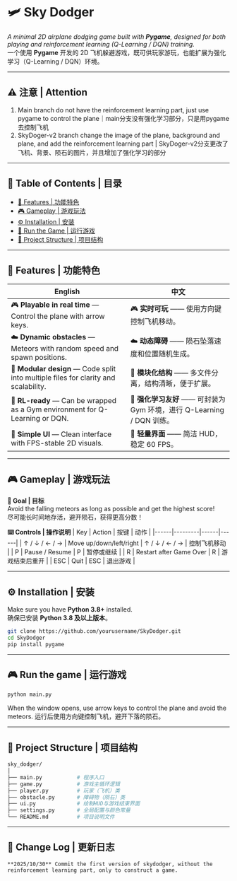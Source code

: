 # 🛩️ Sky Dodger  
_A minimal 2D airplane dodging game built with **Pygame**, designed for both playing and reinforcement learning (Q-Learning / DQN) training._  
一个使用 **Pygame** 开发的 2D 飞机躲避游戏，既可供玩家游玩，也能扩展为强化学习（Q-Learning / DQN）环境。  

---
## ⚠️ 注意 | Attention
1. Main branch do not have the reinforcement learning part, just use pygame to control the plane｜main分支没有强化学习部分，只是用pygame去控制飞机
2. SkyDoger-v2 branch change the image of the plane, background and plane, and add the reinforcement learning part | SkyDoger-v2分支更改了飞机、背景、陨石的图片，并且增加了强化学习的部分

---

## 📖 Table of Contents | 目录
- [🌟 Features | 功能特色](#-features--功能特色)  
- [🎮 Gameplay | 游戏玩法](#-gameplay--游戏玩法)  
- [⚙️ Installation | 安装](#️-installation--安装)  
- [🚀 Run the Game | 运行游戏](#-run-the-game--运行游戏)  
- [📂 Project Structure | 项目结构](#-project-structure--项目结构)   

---

## 🌟 Features | 功能特色

| English | 中文 |
|----------|------|
| 🎮 **Playable in real time** — Control the plane with arrow keys. | 🎮 **实时可玩** —— 使用方向键控制飞机移动。 |
| ☁️ **Dynamic obstacles** — Meteors with random speed and spawn positions. | ☁️ **动态障碍** —— 陨石坠落速度和位置随机生成。 |
| 🧱 **Modular design** — Code split into multiple files for clarity and scalability. | 🧱 **模块化结构** —— 多文件分离，结构清晰，便于扩展。 |
| 🧠 **RL-ready** — Can be wrapped as a Gym environment for Q-Learning or DQN. | 🧠 **强化学习友好** —— 可封装为 Gym 环境，进行 Q-Learning / DQN 训练。 |
| 🎨 **Simple UI** — Clean interface with FPS-stable 2D visuals. | 🎨 **轻量界面** —— 简洁 HUD，稳定 60 FPS。 |

---

## 🎮 Gameplay | 游戏玩法

**🎯 Goal | 目标**  
Avoid the falling meteors as long as possible and get the highest score!  
尽可能长时间地存活，避开陨石，获得更高分数！  

**⌨️ Controls | 操作说明**
| Key | Action | 按键 | 动作 |
|------|---------|------|------|
| ↑ / ↓ / ← / → | Move up/down/left/right | ↑ / ↓ / ← / → | 控制飞机移动 |
| P | Pause / Resume | P | 暂停或继续 |
| R | Restart after Game Over | R | 游戏结束后重开 |
| ESC | Quit | ESC | 退出游戏 |

---

## ⚙️ Installation | 安装

Make sure you have **Python 3.8+** installed.  
确保已安装 **Python 3.8 及以上版本**。

```bash
git clone https://github.com/yourusername/SkyDodger.git
cd SkyDodger
pip install pygame
```
---

## 🎮 Run the game | 运行游戏
```bash
python main.py
```
When the window opens, use arrow keys to control the plane and avoid the meteors. 
运行后使用方向键控制飞机，避开下落的陨石。

---

## 📖 Project Structure | 项目结构
```bash
sky_dodger/
│
├── main.py           # 程序入口
├── game.py           # 游戏主循环逻辑
├── player.py         # 玩家（飞机）类
├── obstacle.py       # 障碍物（陨石）类
├── ui.py             # 绘制HUD与游戏结束界面
├── settings.py       # 全局配置与颜色常量
└── README.md         # 项目说明文件
```

--- 

## 📓 Change Log | 更新日志
```
**2025/10/30** Commit the first version of skydodger, without the reinforcement learning part, only to construct a game.
``` 